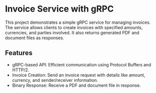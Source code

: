 # Invoice Service with gRPC
This project demonstrates a simple gRPC service for managing invoices. The service allows clients to create invoices with specified amounts, currencies, and parties involved. It also returns generated PDF and document files as responses.

## Features
- gRPC-based API: Efficient communication using Protocol Buffers and HTTP/2.
- Invoice Creation: Send an invoice request with details like amount, currency, and sender/receiver information.
- Binary Response: Receive a PDF and document file in response.
